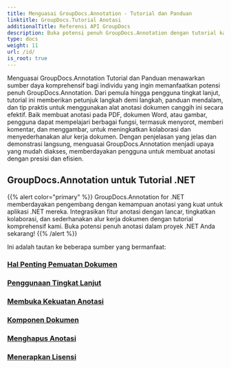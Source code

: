 ```yaml
---
title: Menguasai GroupDocs.Annotation - Tutorial dan Panduan
linktitle: GroupDocs.Tutorial Anotasi
additionalTitle: Referensi API GroupDocs
description: Buka potensi penuh GroupDocs.Annotation dengan tutorial kami. Tingkatkan kolaborasi dan sederhanakan alur kerja dengan panduan dan tips komprehensif.
type: docs
weight: 11
url: /id/
is_root: true
---
```


Menguasai GroupDocs.Annotation Tutorial dan Panduan menawarkan sumber daya komprehensif bagi individu yang ingin memanfaatkan potensi penuh GroupDocs.Annotation. Dari pemula hingga pengguna tingkat lanjut, tutorial ini memberikan petunjuk langkah demi langkah, panduan mendalam, dan tip praktis untuk menggunakan alat anotasi dokumen canggih ini secara efektif. Baik membuat anotasi pada PDF, dokumen Word, atau gambar, pengguna dapat mempelajari berbagai fungsi, termasuk menyorot, memberi komentar, dan menggambar, untuk meningkatkan kolaborasi dan menyederhanakan alur kerja dokumen. Dengan penjelasan yang jelas dan demonstrasi langsung, menguasai GroupDocs.Annotation menjadi upaya yang mudah diakses, memberdayakan pengguna untuk membuat anotasi dengan presisi dan efisien.

## GroupDocs.Annotation untuk Tutorial .NET
{{% alert color="primary" %}}
GroupDocs.Annotation for .NET memberdayakan pengembang dengan kemampuan anotasi yang kuat untuk aplikasi .NET mereka. Integrasikan fitur anotasi dengan lancar, tingkatkan kolaborasi, dan sederhanakan alur kerja dokumen dengan tutorial komprehensif kami. Buka potensi penuh anotasi dalam proyek .NET Anda sekarang!
{{% /alert %}}

Ini adalah tautan ke beberapa sumber yang bermanfaat:
 
### [Hal Penting Pemuatan Dokumen](./net/document-loading-essentials/)
### [Penggunaan Tingkat Lanjut](./net/advanced-usage/)
### [Membuka Kekuatan Anotasi](./net/unlocking-annotation-power/)
### [Komponen Dokumen](./net/document-components/)
### [Menghapus Anotasi](./net/removing-annotations/)
### [Menerapkan Lisensi](./net/applying-licenses/)


